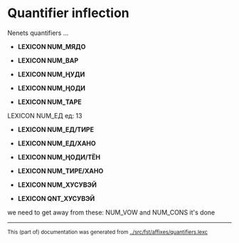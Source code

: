 # Quantifier inflection
Nenets quantifiers ...

* **LEXICON NUM_МЯДО**

* **LEXICON NUM_ВАР**

* **LEXICON NUM_ҢУДИ**

* **LEXICON NUM_ҢОДИ**

* **LEXICON NUM_ТАРЕ**

LEXICON NUM_ЕД  ед: 13 

* **LEXICON NUM_ЕД/ТИРЕ**

* **LEXICON NUM_ЕД/ХАНО**

* **LEXICON NUM_ҢОДИ/ТЁН**

* **LEXICON NUM_ТИРЕ/ХАНО**

* **LEXICON NUM_ХУСУВЭЙ**

* **LEXICON QNT_ХУСУВЭЙ**

we need to get away from these: NUM_VOW and NUM_CONS
it's done


* * *
<small>This (part of) documentation was generated from [../src/fst/affixes/quantifiers.lexc](http://github.com/giellalt/lang-yrk/blob/main/../src/fst/affixes/quantifiers.lexc)</small>